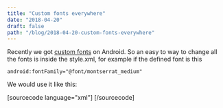 ```yaml
---
title: "Custom fonts everywhere"
date: "2018-04-20"
draft: false
path: "/blog/2018-04-20-custom-fonts-everywhere"
---
```


Recently we got [custom fonts](https://developer.android.com/guide/topics/ui/look-and-feel/fonts-in-xml) on Android. So an easy to way to change all the fonts is inside the style.xml, for example if the defined font is this

`android:fontFamily="@font/montserrat_medium"`

We would use it like this:

\[sourcecode language="xml"\] <style name="TextViewStyle" parent="android:Widget.TextView"> <item name="android:fontFamily">@font/montserrat\_regular</item> </style> \[/sourcecode\]
